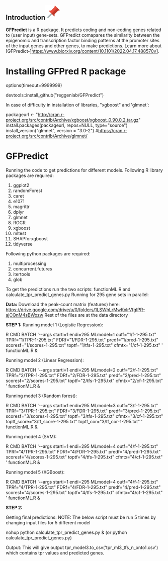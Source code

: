 
## Introduction[![](./extras/images/pin.svg)](#introduction)

**GFPredict** is a R package. It predicts coding and non-coding genes related to (user input) gene-sets. GFPredict comapares the similarity between the epigenomic and transcription factor binding patterns at the promoter sites of the input genes and other genes, to make predictions. Learn more about [GFPredict-]https://www.biorxiv.org/content/10.1101/2022.04.17.488570v1.


# Installing GFPred R package

options(timeout=9999999)

devtools::install_github("reggenlab/GFPredict")

In case of difficulty in installation of libraries, "xgboost" and 'glmnet':

packageurl <- "http://cran.r-project.org/src/contrib/Archive/xgboost/xgboost_0.90.0.2.tar.gz"
install.packages(packageurl, repos=NULL, type="source")
install_version("glmnet", version = "3.0-2") #https://cran.r-project.org/src/contrib/Archive/glmnet/


# GFPredict 


Running the code to get predictions for different models.
Following R library packages are required:
1. ggplot2
2. randomForest 
3. caret  
4. e1071 
5. magrittr 
6. dplyr    
7. glmnet  
8. ROCR
9. xgboost 
10. mltest
11. SHAPforxgboost
12. tidyverse

Following python packages are required:
1. multiprocessing
2. concurrent.futures
3. itertools
4. glob

To get the predictions run the two scripts: functionML.R and calculate_tpr_predict_genes.py 
Running for 295 gene sets in parallel:

**Data:** Download the peak-count matrix (features) here: https://drive.google.com/drive/u/0/folders/1LSWhLrMwKxlrVfgIPR-ajCQnM4sBWozw 
Rest of the files are at the data directory 


**STEP 1:**
Running model 1 (Logistic Regression): 
  
  R CMD BATCH '--args  starti=1 endi=295  MLmodel=1  outf="1/f-1-295.txt" TPRf="1/TPR-1-295.txt" FDRf="1/FDR-1-295.txt" predf="1/pred-1-295.txt" scoresf="1/scores-1-295.txt" toptf="1/tfs-1-295.txt"  cfmtx="1/cf-1-295.txt"  '  functionML.R  &
  
  Running model 2 (Linear Regression): 
  
  R CMD BATCH '--args  starti=1 endi=295  MLmodel=2  outf="2/f-1-295.txt" TPRf="2/TPR-1-295.txt" FDRf="2/FDR-1-295.txt" predf="2/pred-1-295.txt" scoresf="2/scores-1-295.txt" toptf="2/tfs-1-295.txt"  cfmtx="2/cf-1-295.txt"  '  functionML.R  &
  
  Running model 3 (Random forest): 
  
  R CMD BATCH '--args  starti=1 endi=295  MLmodel=3  outf="3/f-1-295.txt" TPRf="3/TPR-1-295.txt" FDRf="3/FDR-1-295.txt" predf="3/pred-1-295.txt" scoresf="3/scores-1-295.txt" toptf="3/tfs-1-295.txt"  cfmtx="3/cf-1-295.txt" toptf_score="3/tf_score-1-295.txt" toptf_cor="3/tf_cor-1-295.txt" '  functionML.R  &
  
  Running model 4 (SVM):
  
  R CMD BATCH '--args  starti=1 endi=295  MLmodel=4  outf="4/f-1-295.txt" TPRf="4/TPR-1-295.txt" FDRf="4/FDR-1-295.txt" predf="4/pred-1-295.txt" scoresf="4/scores-1-295.txt" toptf="4/tfs-1-295.txt"  cfmtx="4/cf-1-295.txt"  '  functionML.R  &
  
  Running model 5 (XGBoost):
  
  R CMD BATCH '--args  starti=1 endi=295  MLmodel=4  outf="4/f-1-295.txt" TPRf="4/TPR-1-295.txt" FDRf="4/FDR-1-295.txt" predf="4/pred-1-295.txt" scoresf="4/scores-1-295.txt" toptf="4/tfs-1-295.txt"  cfmtx="4/cf-1-295.txt"  '  functionML.R  &


**STEP 2:**

Getting final predictions:
NOTE: The below script must be run 5 times by changing input files for 5 different model

nohup python calculate_tpr_predict_genes.py & (or python calculate_tpr_predict_genes.py)

Output: This will give output tpr_model3.to_csv('tpr_ml3_tfs_n_onto1.csv') which contains tpr values and predicted genes.




